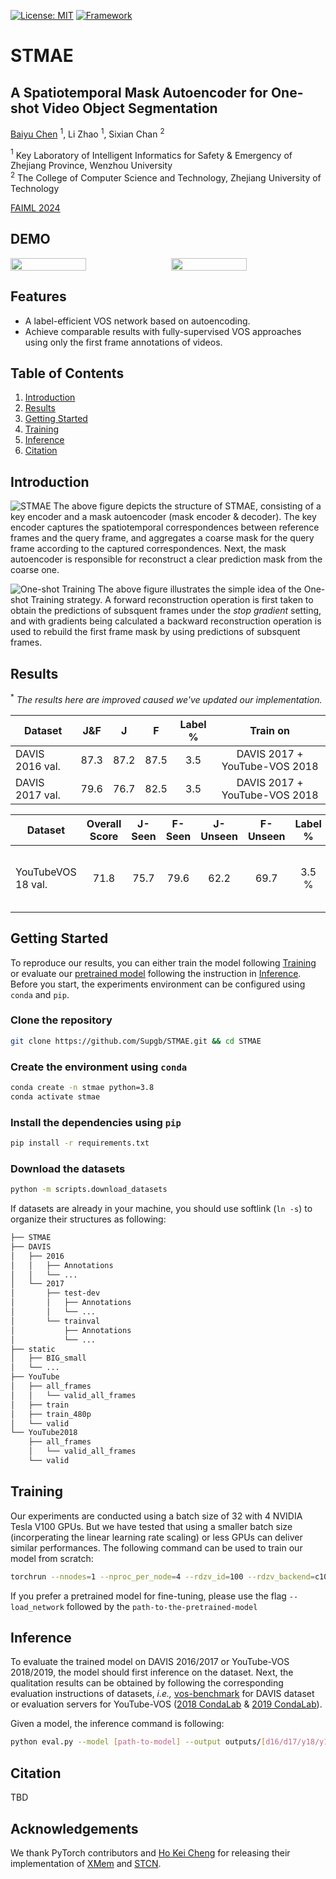 [![License: MIT](https://img.shields.io/badge/License-MIT-green.svg)](https://opensource.org/licenses/MIT)
[![Framework](https://img.shields.io/badge/PyTorch-%23EE4C2C.svg?&logo=PyTorch&logoColor=white)](https://pytorch.org/)

# STMAE
## A Spatiotemporal Mask Autoencoder for One-shot Video Object Segmentation
[Baiyu Chen](https://supgb.github.io) $^1$, Li Zhao $^1$, Sixian Chan $^2$

$^1$ Key Laboratory of Intelligent Informatics for Safety & Emergency of Zhejiang Province, Wenzhou University<br>
$^2$ The College of Computer Science and Technology, Zhejiang University of Technology

[FAIML 2024](www.faiml.org)

## DEMO  
<div style="display: flex; justify-content: space-between;">
    <img src="docs/dogs-jump.gif" width="49%" loop=infinite />
    <img src="docs/skate.gif" width="49%" loop=infinite />
</div>

## Features
- A label-efficient VOS network based on autoencoding.
- Achieve comparable results with fully-supervised VOS approaches using only the first frame annotations of videos.

## Table of Contents
1. [Introduction](#introduction)
1. [Results](#results)
1. [Getting Started](#getting-started)
1. [Training](#training)
1. [Inference](#inference)
1. [Citation](#citation)

## Introduction
![STMAE](docs/stmae_method.svg)
The above figure depicts the structure of STMAE, consisting of a key encoder and a mask autoencoder (mask encoder & decoder). The key encoder captures the spatiotemporal correspondences between reference frames and the query frame, and aggregates a coarse mask for the query frame according to the captured correspondences. Next, the mask autoencoder is responsible for reconstruct a clear prediction mask from the coarse one.

![One-shot Training](docs/stmae_idea.svg)
The above figure illustrates the simple idea of the One-shot Training strategy. A forward reconstruction operation is first taken to obtain the predictions of subsquent frames under the *stop gradient* setting, and with gradients being calculated a backward reconstruction operation is used to rebuild the first frame mask by using predictions of subsquent frames.

## Results
$^*$ *The results here are improved caused we've updated our implementation.*

| Dataset |  J&F | J | F | Label % | Train on
| --- | :--:|:--:|:---:|:---:|:---:|
| DAVIS 2016 val. | 87.3 | 87.2 | 87.5 | 3.5 | DAVIS 2017 + YouTube-VOS 2018 |
| DAVIS 2017 val. | 79.6 | 76.7 | 82.5 | 3.5 | DAVIS 2017 + YouTube-VOS 2018 |

| Dataset | Overall Score | J-Seen | F-Seen | J-Unseen | F-Unseen | Label % | Train on
| --- | :--:|:--:|:---:|:---:|:---:|:---:|:---:|
| YouTubeVOS 18 val. | 71.8 | 75.7 | 79.6 | 62.2 | 69.7 | 3.5 % | DAVIS 2017 + YouTube-VOS 2018 |

## Getting Started
To reproduce our results, you can either train the model following [Training](#training) or evaluate our [pretrained model](https://github.com/Supgb/STMAE/releases/tag/v1.0) following the instruction in [Inference](#inference). Before you start, the experiments environment can be configured using `conda` and `pip`.

### Clone the repository
```bash
git clone https://github.com/Supgb/STMAE.git && cd STMAE
```
### Create the environment using `conda`
```bash
conda create -n stmae python=3.8
conda activate stmae
```
### Install the dependencies using `pip`
```bash
pip install -r requirements.txt
```
### Download the datasets
```bash
python -m scripts.download_datasets
```
If datasets are already in your machine, you should use softlink (`ln -s`) to organize their structures as following:
```bash
├── STMAE
├── DAVIS
│   ├── 2016
│   │   ├── Annotations
│   │   └── ...
│   └── 2017
│       ├── test-dev
│       │   ├── Annotations
│       │   └── ...
│       └── trainval
│           ├── Annotations
│           └── ...
├── static
│   ├── BIG_small
│   └── ...
├── YouTube
│   ├── all_frames
│   │   └── valid_all_frames
│   ├── train
│   ├── train_480p
│   └── valid
└── YouTube2018
    ├── all_frames
    │   └── valid_all_frames
    └── valid
```
## Training
Our experiments are conducted using a batch size of 32 with 4 NVIDIA Tesla V100 GPUs. But we have tested that using a smaller batch size (incorperating the linear learning rate scaling) or less GPUs can deliver similar performances. The following command can be used to train our model from scratch:
```bash
torchrun --nnodes=1 --nproc_per_node=4 --rdzv_id=100 --rdzv_backend=c10d --rdzv_endpoint=[address:port] train.py --stage 3 --s3_batch_size 32 --s3_lr 2e-5 --s3_num_frames 8 --s3_num_ref_frames 3 --exp_id [identifier_for_exp] --val_epoch 5 --total_epoch 350
```
If you prefer a pretrained model for fine-tuning, please use the flag `--load_network` followed by the `path-to-the-pretrained-model`

## Inference
To evaluate the trained model on DAVIS 2016/2017 or YouTube-VOS 2018/2019, the model should first inference on the dataset. Next, the qualitation results can be obtained by following the corresponding evaluation instructions of datasets, *i.e.,* [vos-benchmark](https://github.com/hkchengrex/vos-benchmark) for DAVIS dataset or evaluation servers for YouTube-VOS ([2018 CondaLab](https://competitions.codalab.org/competitions/19544#results) & [2019 CondaLab](https://competitions.codalab.org/competitions/20127#participate-submit_results)).

Given a model, the inference command is following:
```bash
python eval.py --model [path-to-model] --output outputs/[d16/d17/y18/y19] --dataset [D16/D17/Y18/Y19]
```

## Citation
TBD

## Acknowledgements
We thank PyTorch contributors and [Ho Kei Cheng](https://hkchengrex.github.io/) for releasing their implementation of [XMem](https://github.com/hkchengrex/XMem) and [STCN](https://github.com/hkchengrex/STCN).
